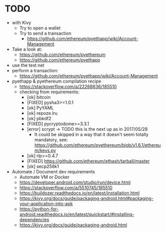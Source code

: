 # TODO

 * with Kivy
   * Try to open a wallet
   * Try to send a transaction
     * https://github.com/ethereum/pyethapp/wiki/Account-Management
 * Take a look at:
   * https://github.com/ethereum/pyethereum
   * https://github.com/ethereum/pyethapp
 * use the test net
 * perform a transaction:
   * https://github.com/ethereum/pyethapp/wiki/Account-Management
 * pyethapp & pyethereum compilation recipe
   * https://stackoverflow.com/a/22268636/185510
   * checking from requirements:
     * [ok]   bitcoin
     * [FIXED]  pysha3>=1.0.1
     * [ok] PyYAML
     * [ok] repoze.lru
     * [ok] pbkdf2
     * [FIXED] pycryptodome>=3.3.1
     * [error] scrypt -> TODO this is the next up as in 2017/05/28
       * It could be skipped in a way that it doesn't seem totally mandatory, see:
         https://github.com/ethereum/pyethereum/blob/v1.6.1/ethereum/keys.py
     * [ok] rlp>=0.4.7
     * [FIXED] https://github.com/ethereum/ethash/tarball/master
     * [ok] secp256k1
 * Automate / Document dev requirements
   * Automate VM or Docker
   * https://developer.android.com/studio/run/device.html
   * https://stackoverflow.com/a/5510745/185510
   * https://buildozer.readthedocs.io/en/latest/installation.html
   * https://kivy.org/docs/guide/packaging-android.html#packaging-your-application-into-apk
   * https://python-for-android.readthedocs.io/en/latest/quickstart/#installing-dependencies
   * https://kivy.org/docs/guide/packaging-android.html
